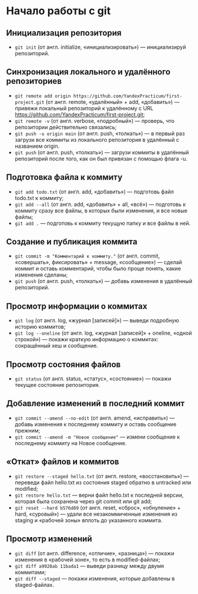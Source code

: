 # Начало работы с git

## Инициализация репозитория

 - ```git init``` (от англ. initialize, «инициализировать») — инициализируй репозиторий.
 
## Синхронизация локального и удалённого репозиториев

 - ```git remote add origin https://github.com/YandexPracticum/first-project.git``` (от англ. remote, «удалённый» + add, «добавить») — привяжи локальный репозиторий к удалённому с URL https://github.com/YandexPracticum/first-project.git;
 - ```git remote -v``` (от англ. verbose, «подробный») — проверь, что репозитории действительно связались;
 - ```git push -u origin main``` (от англ. push, «толкать») — в первый раз загрузи все коммиты из локального репозитория в удалённый с названием origin.
 - ```git push``` (от англ. push, «толкать») — загрузи коммиты в удалённый репозиторий после того, как он был привязан с помощью флага -u.

## Подготовка файла к коммиту

 - ```git add todo.txt``` (от англ. add, «добавить») — подготовь файл todo.txt к коммиту;
 - ```git add --all``` (от англ. add, «добавить» + all, «всё») — подготовь к коммиту сразу все файлы, в которых были изменения, и все новые файлы;
 - ```git add .``` — подготовь к коммиту текущую папку и все файлы в ней.

## Создание и публикация коммита

 - ```git commit -m "Комментарий к коммиту."``` (от англ. commit, «совершать», фиксировать» + message, «сообщение») — сделай коммит и оставь комментарий, чтобы было проще понять, какие изменения сделаны;
 - ```git push``` (от англ. push, «толкать») — добавь изменения в удалённый репозиторий.

## Просмотр информации о коммитах

- ```git log``` (от англ. log, «журнал [записей]») — выведи подробную историю коммитов;
- ```git log --oneline``` (от англ. log, «журнал [записей]» + oneline, «одной строкой») — покажи краткую информацию о коммитах: сокращённый хеш и сообщение.

## Просмотр состояния файлов

 - ```git status``` (от англ. status, «статус», «состояние») — покажи текущее состояние репозитория.

## Добавление изменений в последний коммит

 - ```git commit --amend --no-edit``` (от англ. amend, «исправить») — добавь изменения к последнему коммиту и оставь сообщение прежним;
 - ```git commit --amend -m "Новое сообщение"``` — измени сообщение к последнему коммиту на Новое сообщение.

## «Откат» файлов и коммитов

 - ```git restore --staged hello.txt``` (от англ. restore, «восстановить») — переведи файл hello.txt из состояния staged обратно в untracked или modified;
 - ```git restore hello.txt``` — верни файл hello.txt к последней версии, которая была сохранена через git commit или git add;
 - ```git reset --hard b576d89``` (от англ. reset, «сброс», «обнуление» + hard, «суровый») — удали все незакоммиченные изменения из staging и «рабочей зоны» вплоть до указанного коммита.

## Просмотр изменений

 - ```git diff``` (от англ. difference, «отличие», «разница») — покажи изменения в «рабочей зоне», то есть в modified-файлах;
 - ```git diff a9928ab 11bada1``` — выведи разницу между двумя коммитами;
 - ```git diff --staged``` — покажи изменения, которые добавлены в staged-файлах.
